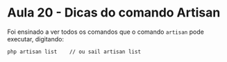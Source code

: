 # Aula 20 - Dicas do comando Artisan

Foi ensinado a ver todos os comandos que o comando `artisan` pode executar, digitando:

```
php artisan list    // ou sail artisan list
```